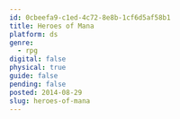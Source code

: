 ```yaml
---
id: 0cbeefa9-c1ed-4c72-8e8b-1cf6d5af58b1
title: Heroes of Mana
platform: ds
genre:
  - rpg
digital: false
physical: true
guide: false
pending: false
posted: 2014-08-29
slug: heroes-of-mana
---
```

